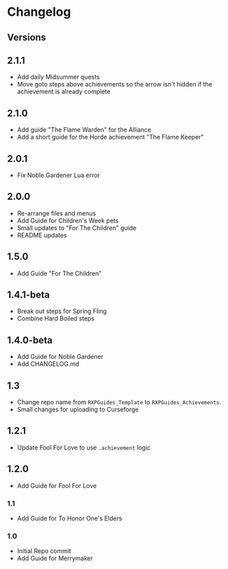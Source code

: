 # Changelog

## Versions

## 2.1.1
- Add daily Midsummer quests
- Move goto steps above achievements so the arrow isn't hidden if the achievement is already complete

## 2.1.0
- Add guide "The Flame Warden" for the Alliance
- Add a short guide for the Horde achievement "The Flame Keeper"

## 2.0.1
- Fix Noble Gardener Lua error

## 2.0.0
- Re-arrange files and menus
- Add Guide for Children's Week pets
- Small updates to "For The Children" guide
- README updates

## 1.5.0
- Add Guide "For The Children"

## 1.4.1-beta
- Break out steps for Spring Fling
- Combine Hard Boiled steps

## 1.4.0-beta
- Add Guide for Noble Gardener
- Add CHANGELOG.md

## 1.3
- Change repo name from `RXPGuides_Template` to `RXPGuides_Achievements`.
- Small changes for uploading to Curseforge

## 1.2.1
- Update Fool For Love to use `.achievement` logic

## 1.2.0
- Add Guide for Fool For Love

### 1.1
- Add Guide for To Honor One's Elders

### 1.0
- Initial Repo commit
- Add Guide for Merrymaker